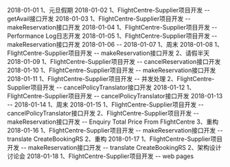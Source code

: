 2018-01-01
1、元旦假期
2018-01-02
1、FlightCentre-Supplier项目开发 -- getAvail接口开发
2018-01-03
1、FlightCentre-Supplier项目开发 -- makeReservation接口开发
2018-01-04
1、FlightCentre-Supplier项目开发 -- Performance Log日志开发
2018-01-05
1、FlightCentre-Supplier项目开发 -- makeReservation接口开发
2018-01-06 -- 2018-01-07
1、周末
2018-01-08
1、FlightCentre-Supplier项目开发 -- makeReservation接口开发
2、请假半天
2018-01-09
1、FlightCentre-Supplier项目开发 -- cancelReservation接口开发
2018-01-10
1、FlightCentre-Supplier项目开发 -- makeReservation接口开发
2018-01-11
1、FlightCentre-Supplier项目开发 -- 并发处理
2、FlightCentre-Supplier项目开发 -- cancelPolicyTranslator接口开发
2018-01-12
1、FlightCentre-Supplier项目开发 -- cancelPolicyTranslator接口开发
2018-01-13 -- 2018-01-14
1、周末
2018-01-15
1、FlightCentre-Supplier项目开发 -- cancelPolicyTranslator接口开发
2、FlightCentre-Supplier项目开发 -- makeReservation接口开发 -- Enquiry Total Price From FlightCentre
3、重构
2018-01-16
1、FlightCentre-Supplier项目开发 -- makeReservation接口开发 -- translate CreateBookingRS
2、重构
2018-01-17
1、FlightCentre-Supplier项目开发 -- makeReservation接口开发 -- translate CreateBookingRS
2、架构设计讨论会
2018-01-18
1、FlightCentre-Supplier项目开发 -- web pages